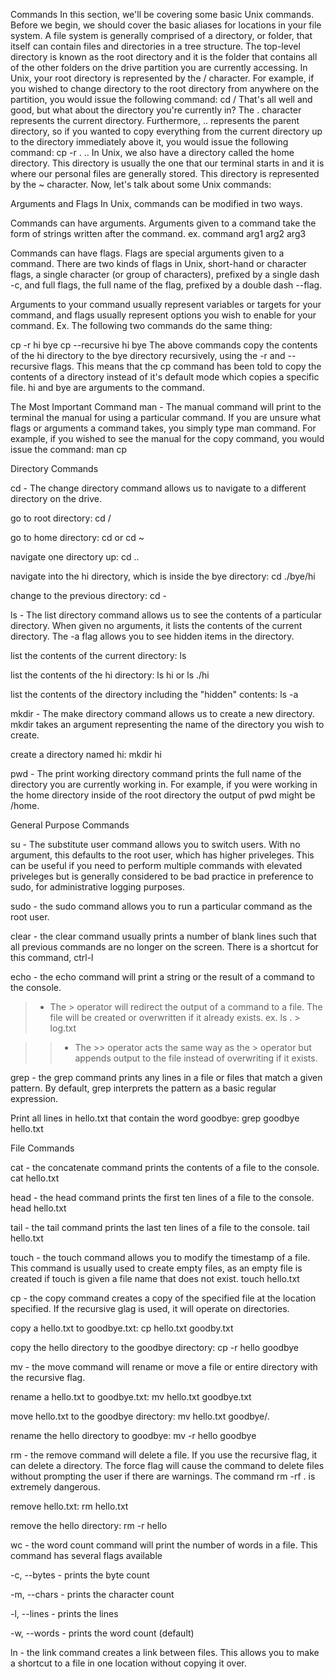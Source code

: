 Commands
In this section, we'll be covering some basic Unix commands. Before we begin, we should cover the basic aliases for locations in your file system. A file system is generally comprised of a directory, or folder, that itself can contain files and directories in a tree structure. The top-level directory is known as the root directory and it is the folder that contains all of the other folders on the drive partition you are currently accessing. In Unix, your root directory is represented by the / character. For example, if you wished to change directory to the root directory from anywhere on the partition, you would issue the following command: cd /
That's all well and good, but what about the directory you're currently in? The . character represents the current directory. Furthermore, .. represents the parent directory, so if you wanted to copy everything from the current directory up to the directory immediately above it, you would issue the following command: cp -r . ..
In Unix, we also have a directory called the home directory. This directory is usually the one that our terminal starts in and it is where our personal files are generally stored. This directory is represented by the ~ character.
Now, let's talk about some Unix commands:

Arguments and Flags
In Unix, commands can be modified in two ways.

Commands can have arguments. Arguments given to a command take the form of strings written after the command. ex. command arg1 arg2 arg3

Commands can have flags. Flags are special arguments given to a command. There are two kinds of flags in Unix, short-hand or character flags, a single character (or group of characters), prefixed by a single dash -c, and full flags, the full name of the flag, prefixed by a double dash --flag.

Arguments to your command usually represent variables or targets for your command, and flags usually represent options you wish to enable for your command.
Ex. The following two commands do the same thing:

cp -r hi bye
cp --recursive hi bye
The above commands copy the contents of the hi directory to the bye directory recursively, using the -r and --recursive flags. This means that the cp command has been told to copy the contents of a directory instead of it's default mode which copies a specific file.
hi and bye are arguments to the command.

The Most Important Command
man - The manual command will print to the terminal the manual for using a particular command. If you are unsure what flags or arguments a command takes, you simply type man command. For example, if you wished to see the manual for the copy command, you would issue the command: man cp

Directory Commands


cd - The change directory command allows us to navigate to a different directory on the drive.

go to root directory: cd /

go to home directory: cd or cd ~

navigate one directory up: cd ..

navigate into the hi directory, which is inside the bye directory: cd ./bye/hi

change to the previous directory: cd -




ls - The list directory command allows us to see the contents of a particular directory. When given no arguments, it lists the contents of the current directory. The -a flag allows you to see hidden items in the directory.

list the contents of the current directory: ls

list the contents of the hi directory: ls hi or ls ./hi

list the contents of the directory including the "hidden" contents: ls -a




mkdir - The make directory command allows us to create a new directory. mkdir takes an argument representing the name of the directory you wish to create.

create a directory named hi: mkdir hi




pwd - The print working directory command prints the full name of the directory you are currently working in. For example, if you were working in the home directory inside of the root directory the output of pwd might be /home.


General Purpose Commands


su - The substitute user command allows you to switch users. With no argument, this defaults to the root user, which has higher priveleges. This can be useful if you need to perform multiple commands with elevated priveleges but is generally considered to be bad practice in preference to sudo, for administrative logging purposes.

sudo - the sudo command allows you to run a particular command as the root user.

clear - the clear command usually prints a number of blank lines such that all previous commands are no longer on the screen. There is a shortcut for this command, ctrl-l


echo - the echo command will print a string or the result of a command to the console.

> - The > operator will redirect the output of a command to a file. The file will be created or overwritten if it already exists. ex. ls . > log.txt


>> - The >> operator acts the same way as the > operator but appends output to the file instead of overwriting if it exists.

grep - the grep command prints any lines in a file or files that match a given pattern. By default, grep interprets the pattern as a basic regular expression.

Print all lines in hello.txt that contain the word goodbye: grep goodbye hello.txt





File Commands


cat - the concatenate command prints the contents of a file to the console. cat hello.txt


head - the head command prints the first ten lines of a file to the console. head hello.txt


tail - the tail command prints the last ten lines of a file to the console. tail hello.txt


touch - the touch command allows you to modify the timestamp of a file. This command is usually used to create empty files, as an empty file is created if touch is given a file name that does not exist. touch hello.txt


cp - the copy command creates a copy of the specified file at the location specified. If the recursive glag is used, it will operate on directories.

copy a hello.txt to goodbye.txt: cp hello.txt goodby.txt

copy the hello directory to the goodbye directory: cp -r hello goodbye




mv - the move command will rename or move a file or entire directory with the recursive flag.

rename a hello.txt to goodbye.txt: mv hello.txt goodbye.txt

move hello.txt to the goodbye directory: mv hello.txt goodbye/.

rename the hello directory to goodbye: mv -r hello goodbye




rm - the remove command will delete a file. If you use the recursive flag, it can delete a directory. The force flag will cause the command to delete files without prompting the user if there are warnings. The command rm -rf . is extremely dangerous.

remove hello.txt: rm hello.txt

remove the hello directory: rm -r hello




wc - the word count command will print the number of words in a file. This command has several flags available


-c, --bytes - prints the byte count

-m, --chars - prints the character count

-l, --lines - prints the lines

-w, --words - prints the word count (default)



ln - the link command creates a link between files. This allows you to make a shortcut to a file in one location without copying it over.
